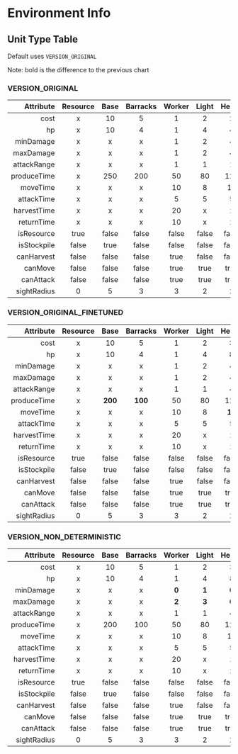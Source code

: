# Environment Info

## Unit Type Table

Default uses `VERSION_ORIGINAL`

Note: bold is the difference to the previous chart

### VERSION_ORIGINAL

| Attribute | Resource | Base | Barracks | Worker | Light | Heavy | Ranged |
|-:|:-:|:-:|:-:|:-:|:-:|:-:|:-:|
| cost | x | 10 | 5 | 1 | 2 | 2 | 2 |
| hp | x | 10 | 4 | 1 | 4 | 4 | 1 |
| minDamage | x | x | x | 1 | 2 | 4 | 1 |
| maxDamage | x | x | x | 1 | 2 | 4 | 1 |
| attackRange | x | x | x | 1 | 1 | 1 | 3 |
| produceTime | x | 250 | 200 | 50 | 80 | 120 | 100 |
| moveTime | x | x | x | 10 | 8 | 12 | 10 |
| attackTime | x | x | x | 5 | 5 | 5 | 5 |
| harvestTime | x | x | x | 20 | x | x | x |
| returnTime | x | x | x | 10 | x | x | x |
| isResource | true | false | false | false | false | false | false |
| isStockpile | false | true | false | false | false | false | false |
| canHarvest | false | false | false | true | false | false | false |
| canMove | false | false| false | true | true | true | true |
| canAttack | false | false| false | true | true | true | true |
| sightRadius | 0 | 5 | 3 | 3 | 2 | 2 | 3 |

### VERSION_ORIGINAL_FINETUNED

| Attribute | Resource | Base | Barracks | Worker | Light | Heavy | Ranged |
|-:|:-:|:-:|:-:|:-:|:-:|:-:|:-:|
| cost | x | 10 | 5 | 1 | 2 | **3** | 2 |
| hp | x | 10 | 4 | 1 | 4 | **8** | 1 |
| minDamage | x | x | x | 1 | 2 | 4 | 1 |
| maxDamage | x | x | x | 1 | 2 | 4 | 1 |
| attackRange | x | x | x | 1 | 1 | 4 | 3 |
| produceTime | x | **200** | **100** | 50 | 80 | 120 | 100 |
| moveTime | x | x | x | 10 | 8 | **10** | 10 |
| attackTime | x | x | x | 5 | 5 | 5 | 5 |
| harvestTime | x | x | x | 20 | x | x | x |
| returnTime | x | x | x | 10 | x | x | x |
| isResource | true | false | false | false | false | false | false |
| isStockpile | false | true | false | false | false | false | false |
| canHarvest | false | false | false | true | false | false | false |
| canMove | false | false| false | true | true | true | true |
| canAttack | false | false| false | true | true | true | true |
| sightRadius | 0 | 5 | 3 | 3 | 2 | 2 | 3 |

### VERSION_NON_DETERMINISTIC

| Attribute | Resource | Base | Barracks | Worker | Light | Heavy | Ranged |
|-:|:-:|:-:|:-:|:-:|:-:|:-:|:-:|
| cost | x | 10 | 5 | 1 | 2 | 3 | 2 |
| hp | x | 10 | 4 | 1 | 4 | 8 | 1 |
| minDamage | x | x | x | **0** | **1** | **0** | 1 |
| maxDamage | x | x | x | **2** | **3** | **6** | **2** |
| attackRange | x | x | x | 1 | 1 | 4 | 3 |
| produceTime | x | 200 | 100 | 50 | 80 | 120 | 100 |
| moveTime | x | x | x | 10 | 8 | 10 | 10 |
| attackTime | x | x | x | 5 | 5 | 5 | 5 |
| harvestTime | x | x | x | 20 | x | x | x |
| returnTime | x | x | x | 10 | x | x | x |
| isResource | true | false | false | false | false | false | false |
| isStockpile | false | true | false | false | false | false | false |
| canHarvest | false | false | false | true | false | false | false |
| canMove | false | false| false | true | true | true | true |
| canAttack | false | false| false | true | true | true | true |
| sightRadius | 0 | 5 | 3 | 3 | 2 | 2 | 3 |